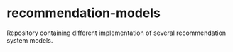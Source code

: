 # recommendation-models
Repository containing different implementation of several recommendation system models.
